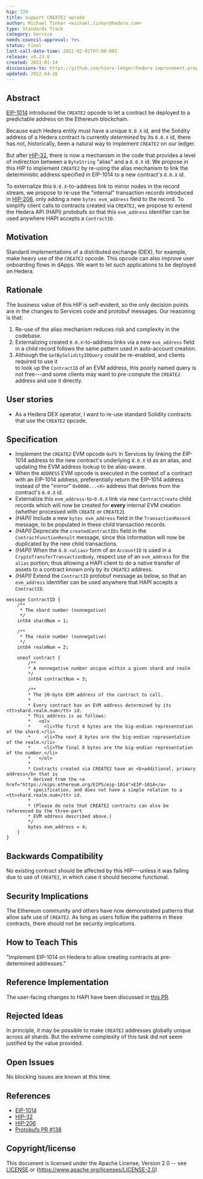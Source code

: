 ```yaml
---
hip: 329
title: Support CREATE2 opcode
author: Michael Tinker <michael.tinker@hedera.com>
type: Standards Track
category: Service
needs-council-approval: Yes
status: Final
last-call-date-time: 2022-02-01T07:00:00Z
release: v0.23.0
created: 2022-01-14
discussions-to: https://github.com/hiero-ledger/hedera-improvement-proposals/discussions/328
updated: 2022-04-26
---
```


## Abstract

[EIP-1014](https://eips.ethereum.org/EIPS/eip-1014) introduced the `CREATE2` opcode to let a 
contract be deployed to a predictable address on the Ethereum blockchain. 

Because each Hedera entity must have a unique `0.0.X` id, and the Solidity address of a 
Hedera contract is currently _determined_ by its `0.0.X` id, there has not, historically, 
been a natural way to implement `CREATE2` on our ledger.

But after [HIP-32](https://hips.hedera.com/hip/hip-32), there is now a mechanism in the code 
that provides a level of indirection between a `ByteString` "alias" and a `0.0.X` id. We propose
in this HIP to implement `CREATE2` by re-using the alias mechanism to link the deterministic 
address specified in EIP-1014 to a new contract's `0.0.X` id.

To externalize this `0.0.X`-to-address link to mirror nodes in the record stream, we propose to 
re-use the "internal" transaction records introduced in [HIP-206](https://hips.hedera.com/hip/hip-206),
only adding a new `bytes evm_address` field to the record. To simplify client calls to 
contracts created via `CREATE2`, we propose to extend the Hedera API (HAPI) protobufs so that
this `evm_address` identifier can be used anywhere HAPI accepts a `ContractID`.

## Motivation

Standard implementations of a distributed exchange (DEX), for example, make heavy use of 
the `CREATE2` opcode. This opcode can also improve user onboarding flows in dApps. We want 
to let such applications to be deployed on Hedera.

## Rationale

The business value of this HIP is self-evident, so the only decision points are in the changes
to Services code and protobuf messages. Our reasoning is that:
  1. Re-use of the alias mechanism reduces risk and complexity in the codebase.
  2. Externalizing created `0.0.X`-to-address links via a new `evm_address` field in a
     child record follows the same pattern used in auto-account creation.
  3. Although the `GetBySolidityIDQuery` _could_ be re-enabled, and clients required to use it  
     to look up the `ContractID` of an EVM address, this poorly named query is not free---and 
     some clients may want to pre-compute the `CREATE2` address and use it directly.

## User stories

- As a Hedera DEX operator, I want to re-use standard Solidity contracts that use the `CREATE2` opcode.

## Specification

- Implement the `CREATE2` EVM opcode `0xF5` in Services by linking the EIP-1014 address to the new 
contract's underlying `0.0.X` id as an alias, and updating the EVM address lookup to be alias-aware. 
- When the `ADDRESS` EVM opcode is executed in the context of a contract with an EIP-1014 address,
preferentially return the EIP-1014 address instead of the "mirror" `0x0000...<X>` address that 
derives from the contract's `0.0.X` id.
- Externalize this `evm_address`-to-`0.0.X` link via new `ContractCreate` child records which 
will now be created for **every** internal EVM creation (whether processed with `CREATE` or `CREATE2`).
- _(HAPI)_ Include a new `bytes evm_address` field in the `TransactionRecord` message, to be populated 
in these child transaction records. 
- _(HAPI)_ Deprecate the `createdContractIDs` field in the `ContractFunctionResult` message, since this 
information will now be duplicated by the new child transactions.
- _(HAPI)_ When the `0.0.<alias>` form of an `AccountID` is used in a `CryptoTransferTransactionBody`,
respect use of an `evm_address` for the `alias` portion; thus allowing a HAPI client to do a native 
transfer of assets to a contract known only by its `CREATE2` address. 
- _(HAPI)_ Extend the `ContractID` protobuf message as below, so that an `evm_address` identifier can be
used anywhere that HAPI accepts a `ContractID`.
```
message ContractID {
    /**  
     * The shard number (nonnegative)
     */
    int64 shardNum = 1; 

    /**  
     * The realm number (nonnegative)
     */
    int64 realmNum = 2; 

    oneof contract {
        /**  
        * A nonnegative number unique within a given shard and realm
        */
        int64 contractNum = 3; 

        /**  
        * The 20-byte EVM address of the contract to call. 
        * 
        * Every contract has an EVM address determined by its <tt>shard.realm.num</tt> id.
        * This address is as follows:
        *   <ol>
        *     <li>The first 4 bytes are the big-endian representation of the shard.</li>
        *     <li>The next 8 bytes are the big-endian representation of the realm.</li>
        *     <li>The final 8 bytes are the big-endian representation of the number.</li>
        *   </ol>  
        * 
        * Contracts created via CREATE2 have an <b>additional, primary address</b> that is 
        * derived from the <a href="https://eips.ethereum.org/EIPS/eip-1014">EIP-1014</a> 
        * specification, and does not have a simple relation to a <tt>shard.realm.num</tt> id. 
        * 
        * (Please do note that CREATE2 contracts can also be referenced by the three-part 
        * EVM address described above.)
        */
        bytes evm_address = 4;
    }
}
```

## Backwards Compatibility

No existing contract should be affected by this HIP---unless it was failing due to use of 
`CREATE2`, in which case it should become functional.

## Security Implications

The Ethereum community and others have now demonstrated patterns that allow safe use of `CREATE2`.
As long as users follow the patterns in these contracts, there should not be security implications.

## How to Teach This

"Implement EIP-1014 on Hedera to allow creating contracts at pre-determined addresses."

## Reference Implementation

The user-facing changes to HAPI have been discussed in [this PR](https://github.com/hashgraph/hedera-protobufs/pull/138).

## Rejected Ideas

In principle, it may be possible to make `CREATE2` addresses globally unique across all shards. 
But the extreme complexity of this task did not seem justified by the value provided.

## Open Issues

No blocking issues are known at this time.

## References

- [EIP-1014](https://eips.ethereum.org/EIPS/eip-1014)
- [HIP-32](https://hips.hedera.com/hip/hip-32)
- [HIP-206](https://hips.hedera.com/hip/hip-206)
- [Protobufs PR #138](https://github.com/hashgraph/hedera-protobufs/pull/138)

## Copyright/license

This document is licensed under the Apache License, Version 2.0 -- see [LICENSE](../LICENSE) or (https://www.apache.org/licenses/LICENSE-2.0)
